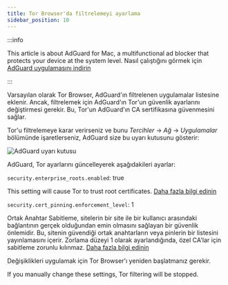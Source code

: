 ```yaml
---
title: Tor Browser'da filtrelemeyi ayarlama
sidebar_position: 10
---
```


:::info

This article is about AdGuard for Mac, a multifunctional ad blocker that protects your device at the system level. Nasıl çalıştığını görmek için [AdGuard uygulamasını indirin](https://agrd.io/download-kb-adblock)

:::

Varsayılan olarak Tor Browser, AdGuard'ın filtrelenen uygulamalar listesine eklenir. Ancak, filtrelemek için AdGuard'ın Tor'un güvenlik ayarlarını değiştirmesi gerekir. Bu, Tor'un AdGuard'ın CA sertifikasına güvenmesini sağlar.

Tor'u filtrelemeye karar verirseniz ve bunu *Tercihler* → *Ağ* → *Uygulamalar* bölümünde işaretlerseniz, AdGuard size bu uyarı kutusunu gösterir:

![AdGuard uyarı kutusu](https://cdn.adtidy.org/content/kb/ad_blocker/mac/tor-setup.png)

AdGuard, Tor ayarlarını güncelleyerek aşağıdakileri ayarlar:

`security.enterprise_roots.enabled`: true

This setting will cause Tor to trust root certificates. [Daha fazla bilgi edinin](https://support.mozilla.org/en-US/kb/setting-certificate-authorities-firefox)

`security.cert_pinning.enforcement_level`: 1

Ortak Anahtar Sabitleme, sitelerin bir site ile bir kullanıcı arasındaki bağlantının gerçek olduğundan emin olmasını sağlayan bir güvenlik önlemidir. Bu, sitenin güvendiği ortak anahtarların veya pinlerin bir listesini yayınlamasını içerir. Zorlama düzeyi 1 olarak ayarlandığında, özel CA'lar için sabitleme zorunlu kılınmaz. [Daha fazla bilgi edinin](https://wiki.mozilla.org/SecurityEngineering/Public_Key_Pinning)

Değişiklikleri uygulamak için Tor Browser'ı yeniden başlatmanız gerekir.

If you manually change these settings, Tor filtering will be stopped.
